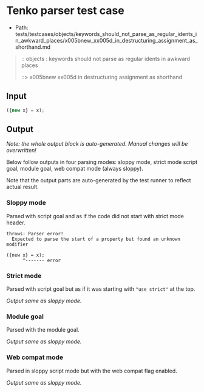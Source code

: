 # Tenko parser test case

- Path: tests/testcases/objects/keywords_should_not_parse_as_regular_idents_in_awkward_places/x005bnew_xx005d_in_destructuring_assignment_as_shorthand.md

> :: objects : keywords should not parse as regular idents in awkward places
>
> ::> x005bnew xx005d in destructuring assignment as shorthand

## Input

`````js
({new x} = x);
`````

## Output

_Note: the whole output block is auto-generated. Manual changes will be overwritten!_

Below follow outputs in four parsing modes: sloppy mode, strict mode script goal, module goal, web compat mode (always sloppy).

Note that the output parts are auto-generated by the test runner to reflect actual result.

### Sloppy mode

Parsed with script goal and as if the code did not start with strict mode header.

`````
throws: Parser error!
  Expected to parse the start of a property but found an unknown modifier

({new x} = x);
      ^------- error
`````

### Strict mode

Parsed with script goal but as if it was starting with `"use strict"` at the top.

_Output same as sloppy mode._

### Module goal

Parsed with the module goal.

_Output same as sloppy mode._

### Web compat mode

Parsed in sloppy script mode but with the web compat flag enabled.

_Output same as sloppy mode._
